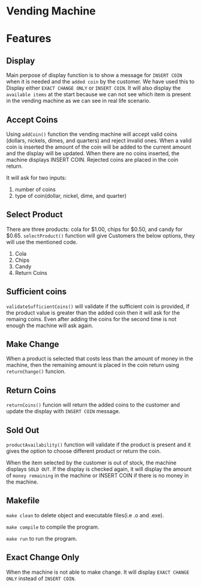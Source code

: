 Vending Machine
===============

Features
========

Display
-------

Main perpose of display function is to show a message for `INSERT COIN` when it is needed and the `added coin` by the customer.
We have used this to Display either `EXACT CHANGE ONLY` or `INSERT COIN`.
It will also display the `available items` at the start because we can not see which item is present in the vending machine as we can see in real life scenario.


Accept Coins
------------ 

Using `addCoin()` function the vending machine will accept valid coins (dollars, nickels, dimes, and quarters) and reject invalid ones.
When a valid coin is inserted the amount of the coin will be added to the current amount and the display will be updated.
When there are no coins inserted, the machine displays INSERT COIN. 
Rejected coins are placed in the coin return.

It will ask for two inputs:
1. number of coins
2. type of coin(dollar, nickel, dime, and quarter)


Select Product
--------------

There are three products: cola for $1.00, chips for $0.50, and candy for $0.65.
`selectProduct()` function will give Customers the below options, they will use the mentioned code. 
1. Cola
2. Chips
3. Candy
0. Return Coins
  

Sufficient coins
----------------

`validateSufficientCoins()` will validate if the sufficient coin is provided, if the product value is greater than the added coin then it will ask for the remaing coins.
Even after adding the coins for the second time is not enough the machine will ask again. 


Make Change
-----------

When a product is selected that costs less than the amount of money in the machine, then the remaining amount is placed
in the coin return using `returnChange()` funcion.


Return Coins
------------

`returnCoins()` funcion will return the added coins to the customer and update the display with
`INSERT COIN` message.


Sold Out
--------

`productAvailability()` function will validate if the product is present and it gives the option to choose different product or return the coin.

When the item selected by the customer is out of stock, the machine displays `SOLD OUT`.  If the display is checked again,
it will display the amount of `money remaining` in the machine or INSERT COIN if there is no money in the machine.


Makefile
--------

`make clean` to delete object and executable files(i.e .o and .exe).

`make compile` to compile the program. 

`make run` to run the program.


Exact Change Only
-----------------

When the machine is not able to make change. It will display `EXACT CHANGE ONLY` instead of `INSERT COIN`.
